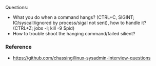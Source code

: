 Questions:
* What you do when a command hangs? (CTRL+C, SIGINT; IO/syscall/ignored by process/sigal not sent), how to handle it? (CTRL+Z; jobs -l; kill -9 $pid)
* How to trouble shoot the hanging command/failed silient?

### Reference
* https://github.com/chassing/linux-sysadmin-interview-questions
